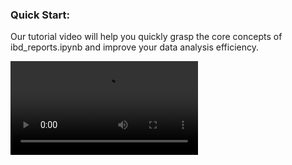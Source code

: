 ### Quick Start: 
Our tutorial video will help you quickly grasp the core concepts of ibd_reports.ipynb and improve your data analysis efficiency.

<video src="https://github.com/user-attachments/assets/f05e22b5-83ff-4d27-813f-63698375958e"  doncontrols="controls">
</video>





